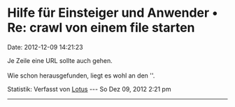 Hilfe für Einsteiger und Anwender • Re: crawl von einem file starten
====================================================================

Date: 2012-12-09 14:21:23

Je Zeile eine URL sollte auch gehen.\
\
Wie schon herausgefunden, liegt es wohl an den \'\'.

Statistik: Verfasst von
[Lotus](http://forum.yacy-websuche.de/memberlist.php?mode=viewprofile&u=68)
--- So Dez 09, 2012 2:21 pm

------------------------------------------------------------------------
